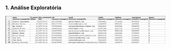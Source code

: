 ### 1. Análise Exploratória

![](https://github.com/andrebvitoria/Trabalho-Integrado-5-Periodo/blob/master/Banco%20de%20dados/imagens/select_pessoa.PNG)
